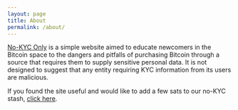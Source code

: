 ```yaml
---
layout: page
title: About
permalink: /about/
---
```

[No-KYC Only](https://bitcoinqna.github.io/noKYConly/) is a simple website aimed to educate newcomers in the Bitcoin space to the dangers and pitfalls of purchasing Bitcoin through a source that requires them to supply sensitive personal data. It is not designed to suggest that any entity requiring KYC information from its users are malicious.

If you found the site useful and would like to add a few sats to our no-KYC stash, [click here](https://bqa.duckdns.org:20486/apps/96ZvtoJQr9bz5QyeDoUfhkmNTLZ/pos).
